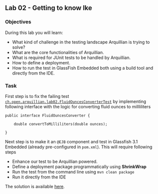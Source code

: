 ## Lab 02 - Getting to know Ike

### Objectives

During this lab you will learn:

* What kind of challenge in the testing landscape Arquillian is trying to solve? 
* What are the core functionalities of Arquillian.
* What is required for JUnit tests to be handled by Arquillian.
* How to define a deployment.
* How to run the test in GlassFish Embedded both using a build tool and directly from the IDE.

### Task

First step is to fix the failing test [`ch.open.arquillian.lab02.FluidOuncesConverterTest`](https://github.com/ctpconsulting/chopen-workshop-arquillian/blob/master/lab02/src/test/java/ch/open/arquillian/lab02/FluidOuncesConverterTest.java) by implementing following interface with the logic for converting fluid ounces to millliliters

    public interface FluidOuncesConverter {

	    double convertToMilliliters(double ounces);

	}

Next step is to make it an `@EJB` component and test in Glassfish 3.1 Embedded (already pre-configured in `pom.xml`). This will require following steps
* Enhance our test to be Arquillian powered.
* Define a deployment package programmatically using **ShrinkWrap**
* Run the test from the command line using `mvn clean package`
* Run it directly from the IDE

The solution is available [here](https://github.com/ctpconsulting/chopen-workshop-arquillian/tree/master/lab02-solution).